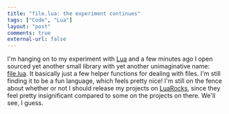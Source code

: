 ```yaml
---
title: "file.lua: the experiment continues"
tags: ["Code", "Lua"]
layout: "post"
comments: true
external-url: false
---
```


I'm hanging on to my experiment with [Lua](http://www.lua.org/) and a few minutes ago I open sourced yet another small library with yet another unimaginative name: [file.lua](https://github.com/gummesson/file.lua). It basically just a few helper functions for dealing with files. I'm still finding it to be a fun language, which feels pretty nice! I'm still on the fence about whether or not I should release my projects on [LuaRocks](http://luarocks.org/), since they feel pretty insignificant compared to some on the projects on there. We'll see, I guess.

